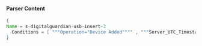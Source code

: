 #### Parser Content
```Java
{
Name = s-digitalguardian-usb-insert-3
  Conditions = [ """Operation="Device Added"""" , """Server_UTC_Timestamp=""" ]
}
```